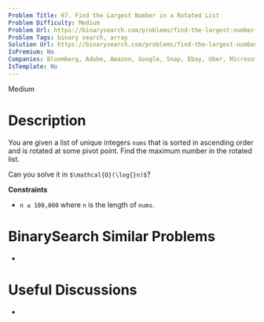 ```yaml
---
Problem Title: 67. Find the Largest Number in a Rotated List
Problem Difficulty: Medium
Problem Url: https://binarysearch.com/problems/find-the-largest-number-in-a-rotated-list/
Problem Tags: binary search, array
Solution Url: https://binarysearch.com/problems/find-the-largest-number-in-a-rotated-list/solutions/
IsPremium: No
Companies: Bloomberg, Adobe, Amazon, Google, Snap, Ebay, Uber, Microsoft, Linkedin, Apple, Facebook
IsTemplate: No
---
```


<span style="color: ;">Medium</span>

# Description

You are given a list of unique integers `nums` that is sorted in ascending order and is rotated at some pivot point. Find the maximum number in the rotated list.

Can you solve it in `$\mathcal{O}(\log{}n)$`?

**Constraints**
- `n ≤ 100,000` where `n` is the length of `nums`.

# BinarySearch Similar Problems

- []()

# Useful Discussions

- []()
